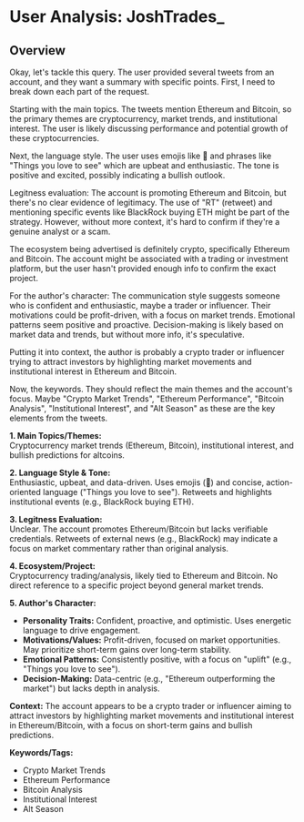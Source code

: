 # User Analysis: JoshTrades_

## Overview

<think>
Okay, let's tackle this query. The user provided several tweets from an account, and they want a summary with specific points. First, I need to break down each part of the request.

Starting with the main topics. The tweets mention Ethereum and Bitcoin, so the primary themes are cryptocurrency, market trends, and institutional interest. The user is likely discussing performance and potential growth of these cryptocurrencies.

Next, the language style. The user uses emojis like 🤩 and phrases like "Things you love to see" which are upbeat and enthusiastic. The tone is positive and excited, possibly indicating a bullish outlook.

Legitness evaluation: The account is promoting Ethereum and Bitcoin, but there's no clear evidence of legitimacy. The use of "RT" (retweet) and mentioning specific events like BlackRock buying ETH might be part of the strategy. However, without more context, it's hard to confirm if they're a genuine analyst or a scam.

The ecosystem being advertised is definitely crypto, specifically Ethereum and Bitcoin. The account might be associated with a trading or investment platform, but the user hasn't provided enough info to confirm the exact project.

For the author's character: The communication style suggests someone who is confident and enthusiastic, maybe a trader or influencer. Their motivations could be profit-driven, with a focus on market trends. Emotional patterns seem positive and proactive. Decision-making is likely based on market data and trends, but without more info, it's speculative.

Putting it into context, the author is probably a crypto trader or influencer trying to attract investors by highlighting market movements and institutional interest in Ethereum and Bitcoin.

Now, the keywords. They should reflect the main themes and the account's focus. Maybe "Crypto Market Trends", "Ethereum Performance", "Bitcoin Analysis", "Institutional Interest", and "Alt Season" as these are the key elements from the tweets.
</think>

**1. Main Topics/Themes:**  
Cryptocurrency market trends (Ethereum, Bitcoin), institutional interest, and bullish predictions for altcoins.  

**2. Language Style & Tone:**  
Enthusiastic, upbeat, and data-driven. Uses emojis (🤩) and concise, action-oriented language ("Things you love to see"). Retweets and highlights institutional events (e.g., BlackRock buying ETH).  

**3. Legitness Evaluation:**  
Unclear. The account promotes Ethereum/Bitcoin but lacks verifiable credentials. Retweets of external news (e.g., BlackRock) may indicate a focus on market commentary rather than original analysis.  

**4. Ecosystem/Project:**  
Cryptocurrency trading/analysis, likely tied to Ethereum and Bitcoin. No direct reference to a specific project beyond general market trends.  

**5. Author's Character:**  
- **Personality Traits:** Confident, proactive, and optimistic. Uses energetic language to drive engagement.  
- **Motivations/Values:** Profit-driven, focused on market opportunities. May prioritize short-term gains over long-term stability.  
- **Emotional Patterns:** Consistently positive, with a focus on "uplift" (e.g., "Things you love to see").  
- **Decision-Making:** Data-centric (e.g., "Ethereum outperforming the market") but lacks depth in analysis.  

**Context:** The account appears to be a crypto trader or influencer aiming to attract investors by highlighting market movements and institutional interest in Ethereum/Bitcoin, with a focus on short-term gains and bullish predictions.  

**Keywords/Tags:**  
- Crypto Market Trends  
- Ethereum Performance  
- Bitcoin Analysis  
- Institutional Interest  
- Alt Season